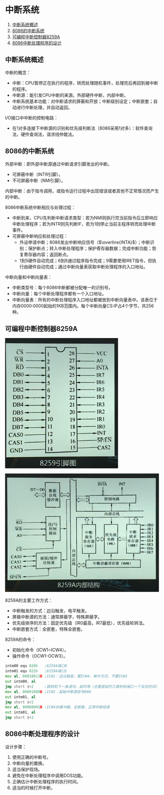 # 中断系统

1.  [中断系统概述](#中断系统概述)
2.  [8086的中断系统](#8086的中断系统)
3.  [可编程中断控制器8259A](#可编程中断控制器8259a)
4.  [8086中断处理程序的设计](#8086中断处理程序的设计)

## 中断系统概述

中断的概念：

*   中断：CPU暂停正在执行的程序，转而处理随机事件，处理完后再回到被中断的程序。
*   中断源：能引发CPU中断的来源。外部硬件中断，内部中断。
*   中断系统基本功能：对中断请求的屏蔽和开放；中断级别设定；中断嵌套；自动进行中断处理，并自动返回。

I/O接口中中断的控制电路：

*   在1对多连接下中断源的识别和优先级判断法（8086采用1对多）：软件查询法，硬件查询法，请求线仲裁法。

## 8086的中断系统

外部中断：即外部中断源通过中断请求引脚发出的中断。

*   可屏蔽中断（INTR引脚）。
*   不可屏蔽中断（NMI引脚）。

内部中断：由于指令调用，或指令运行过程中出现错误或者其他不正常情况而产生的中断。

8086中断系统中断相应与处理过程：

*   中断到来，CPU先判断中断请求类型：若为NMI则执行完当前指令后立即响应中断处理程序；若为INTR则先判断IF，若为1则停止当前主程序转而处理中断事件。
*   可屏蔽中断响应和处理过程：
    *   外设申请中断；8086发出中断响应信号（$\overline{INTA}$）；中断识别；保护断点；转入中断处理程序；保护寄存器数据；完成中断功能；恢复寄存器内容；返回断点。
    *   1到5硬件自动完成；6到8通过程序指令完成；9需要使用IRET指令，但执行由硬件自动完成；通过中断向量表获取中断处理程序的入口地址。

中断向量和中断向量表：

*   中断类型号：每个8086中断都被分配唯一的识别号。
*   中断向量：每个中断处理程序都有一个入口地址。
*   中断向量表：所有的中断处理程序入口地址都被放到中断向量表中。该表位于内存0000:0000起始的1KB范围内。每个中断向量CS:IP占4个字节，共256种。

## 可编程中断控制器8259A

![8259A的引脚](resources/8259a_pin.png)

![8259A的内部结构](resources/internal_structure_of_8259a.png)

8259A的主要工作方式：

*   中断触发的方式：边沿触发，电平触发。
*   屏蔽中断源的方法：通常屏蔽字，特殊屏蔽字。
*   优先级排序的方法：固定优先级（IR0最高，IR7最低），优先级轮转法。
*   中断嵌套方式：全嵌套，特殊全嵌套。

8259A的命令：

*   初始化命令（ICW1~ICW4）。
*   操作命令（OCW1-OCW3）。

```asm
intm00 equ 020h   ;8259A端口0
intm01 equ 021h   ;8259A端口1
mov al, 00010011B ;ICW1：边沿触发，要ICW4，单片方式，不要ICW3
out intm00, al
jmp short $+2     ;跳转到下一条语句，延时用（主要是延时几微秒给端口一个反应时间）
mov al, 00001000B ;ICW2：起始中断类型号08H
out intm01, al
jmp short $+2
mov al, 00000001B ;ICW4非缓冲器，全嵌套，正常中断结束
out intm01, al
jmp short $+2
```

## 8086中断处理程序的设计

设计步骤：

1.  使用正确的中断号。
2.  中断向量的置换。
3.  适当保护现场。
4.  避免在中断处理程序中调用DOS功能。
5.  正确估计中断处理程序的执行时间。
6.  适当的时候打开中断。
